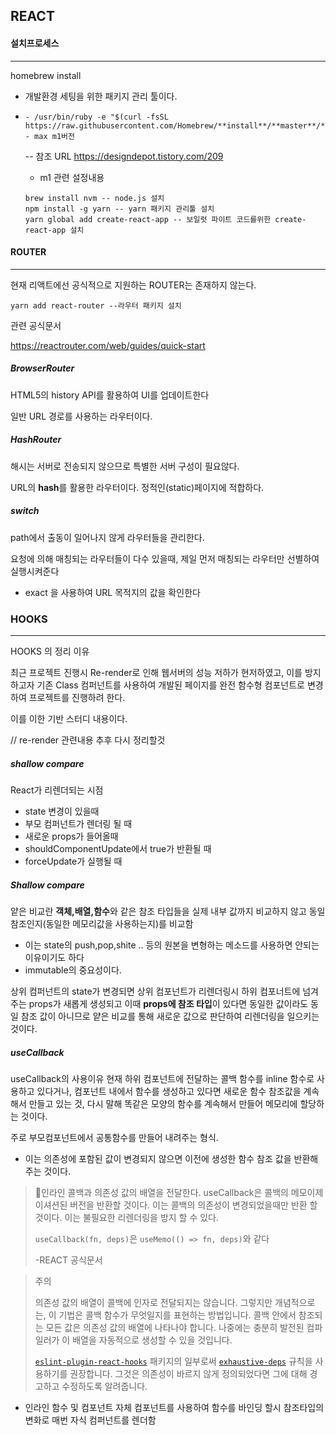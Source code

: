 ## REACT

#### 설치프로세스

------

homebrew install

- 개발환경 세팅을 위한 패키지 관리 툴이다.

- ```
  - /usr/bin/ruby -e "$(curl -fsSL https://raw.githubusercontent.com/Homebrew/**install**/**master**/**install**)
  - max m1버전
  ```
  
  -- 참조 URL https://designdepot.tistory.com/209
  
  - m1 관련 설정내용
  
  ```
  brew install nvm -- node.js 설치
  npm install -g yarn -- yarn 패키지 관리툴 설치
  yarn global add create-react-app -- 보일럿 파이트 코드를위한 create-react-app 설치
  ```
  
  

#### ROUTER

------

현재 리액트에선 공식적으로 지원하는 ROUTER는 존재하지 않는다.

```
yarn add react-router --라우터 패키지 설치
```

관련 공식문서

https://reactrouter.com/web/guides/quick-start

##### BrowserRouter

HTML5의 history API를 활용하여 UI를 업데이트한다

일반 URL 경로를 사용하는 라우터이다.

##### HashRouter

해시는 서버로 전송되지 않으므로 특별한 서버 구성이 필요않다.

URL의 **hash**를 활용한 라우터이다. 정적인(static)페이지에 적합하다.

##### switch

path에서 출동이 일어나지 않게 라우터들을 관리한다.

요청에 의해 매칭되는 라우터들이 다수 있을때, 제일 먼저 매칭되는 라우터만 선별하여 실행시켜준다

- exact 을 사용하여 URL 목적지의 값을 확인한다



### HOOKS

------

HOOKS 의 정리 이유

최근 프로젝트 진행시 Re-render로 인해 웹서버의 성능 저하가 현저하였고, 이를 방지하고자 기존 Class 컴퍼넌트를 사용하여 개발된 페이지를 완전 함수형 컴포넌트로 변경하여 프로젝트를 진행하려 한다.

이를 이한 기반 스터디 내용이다.

// re-render 관련내용 추후 다시 정리할것

##### shallow compare

React가 리렌더되는 시점

- state 변경이 있을때
- 부모 컴퍼넌트가 렌더링 될 때
- 새로운 props가 들어올때
- shouldComponentUpdate에서 true가 반환될 때
- forceUpdate가 실행될 때

##### Shallow compare

얕은 비교란 **객체,배열,함수**와 같은 참조 타입들을 실제 내부 값까지 비교하지 않고 동일 참조인지(동일한 메모리값을 사용하는지)를 비교함

* 이는 state의 push,pop,shite .. 등의 원본을 변형하는 메소드를 사용하면 안되는 이유이기도 하다
* immutable의 중요성이다.

상위 컴퍼넌트의 state가 변경되면 상위 컴포넌트가 리렌더링시 하위 컴포너트에 넘겨주는 props가 새롭게 생성되고 이때 **props에 참조 타입**이 있다면 동일한 값이라도 동일 참조 값이 아니므로 얕은 비교를 통해 새로운 값으로 판단하여 리렌더링을 일으키는 것이다.

##### useCallback

useCallback의 사용이유 현재 하위 컴포넌트에 전달하는 콜백 함수를 inline 함수로 사용하고 있다거나, 컴포넌트 내에서 함수를 생성하고 있다면 새로운 함수 참조값을 계속해서 만들고 있는 것, 다시 말해 똑같은 모양의 함수를 계속해서 만들어 메모리에 할당하는 것이다.

주로 부모컴포넌트에서 공통함수를 만들어 내려주는 형식.

- 이는 의존성에 포함된 값이 변경되지 않으면 이전에 생성한 함수 참조 값을 반환해주는 것이다.

> 인라인 콜백과 의존성 값의 배열을 전달한다. useCallback은 콜백의 메모이제이셔션된 버전을 반환할 것이다. 이는 콜백의 의존성이 변경되었을때만  반환 할것이다. 이는 불필요한 리렌더링을 방지 할 수 있다.
>
> `useCallback(fn, deps)`은 `useMemo(() => fn, deps)`와 같다
>
> -REACT 공식문서

> 주의
>
> 의존성 값의 배열이 콜백에 인자로 전달되지는 않습니다. 그렇지만 개념적으로는, 이 기법은 콜백 함수가 무엇일지를 표현하는 방법입니다. 콜백 안에서 참조되는 모든 값은 의존성 값의 배열에 나타나야 합니다. 나중에는 충분히 발전된 컴파일러가 이 배열을 자동적으로 생성할 수 있을 것입니다.
>
> [`eslint-plugin-react-hooks`](https://www.npmjs.com/package/eslint-plugin-react-hooks#installation) 패키지의 일부로써 [`exhaustive-deps`](https://github.com/facebook/react/issues/14920) 규칙을 사용하기를 권장합니다. 그것은 의존성이 바르지 않게 정의되었다면 그에 대해 경고하고 수정하도록 알려줍니다.

- 인라인 함수 및 컴포넌트 자체 컴포넌트를 사용하여 함수를 바인딩 할시 참조타입의 변화로 매번 자식 컴퍼넌트를 렌더함
